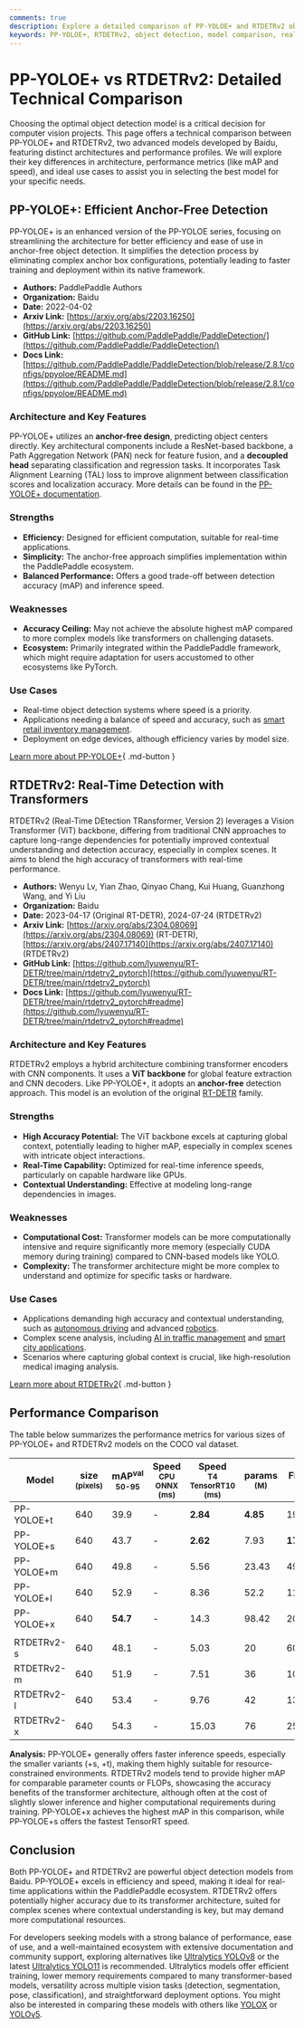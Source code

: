 ```yaml
---
comments: true
description: Explore a detailed comparison of PP-YOLOE+ and RTDETRv2 object detection models, analyzing performance, accuracy, and use cases to guide your decision.
keywords: PP-YOLOE+, RTDETRv2, object detection, model comparison, real-time detection, anchor-free detection, transformers, ultralytics, computer vision
---
```


# PP-YOLOE+ vs RTDETRv2: Detailed Technical Comparison

Choosing the optimal object detection model is a critical decision for computer vision projects. This page offers a technical comparison between PP-YOLOE+ and RTDETRv2, two advanced models developed by Baidu, featuring distinct architectures and performance profiles. We will explore their key differences in architecture, performance metrics (like mAP and speed), and ideal use cases to assist you in selecting the best model for your specific needs.

<script async src="https://cdn.jsdelivr.net/npm/chart.js"></script>
<script defer src="../../javascript/benchmark.js"></script>

<canvas id="modelComparisonChart" width="1024" height="400" active-models='["PP-YOLOE+", "RTDETRv2"]'></canvas>

## PP-YOLOE+: Efficient Anchor-Free Detection

PP-YOLOE+ is an enhanced version of the PP-YOLOE series, focusing on streamlining the architecture for better efficiency and ease of use in anchor-free object detection. It simplifies the detection process by eliminating complex anchor box configurations, potentially leading to faster training and deployment within its native framework.

- **Authors:** PaddlePaddle Authors
- **Organization:** Baidu
- **Date:** 2022-04-02
- **Arxiv Link:** [https://arxiv.org/abs/2203.16250](https://arxiv.org/abs/2203.16250)
- **GitHub Link:** [https://github.com/PaddlePaddle/PaddleDetection/](https://github.com/PaddlePaddle/PaddleDetection/)
- **Docs Link:** [https://github.com/PaddlePaddle/PaddleDetection/blob/release/2.8.1/configs/ppyoloe/README.md](https://github.com/PaddlePaddle/PaddleDetection/blob/release/2.8.1/configs/ppyoloe/README.md)

### Architecture and Key Features

PP-YOLOE+ utilizes an **anchor-free design**, predicting object centers directly. Key architectural components include a ResNet-based backbone, a Path Aggregation Network (PAN) neck for feature fusion, and a **decoupled head** separating classification and regression tasks. It incorporates Task Alignment Learning (TAL) loss to improve alignment between classification scores and localization accuracy. More details can be found in the [PP-YOLOE+ documentation](https://github.com/PaddlePaddle/PaddleDetection/blob/release/2.8.1/configs/ppyoloe/README.md).

### Strengths

- **Efficiency:** Designed for efficient computation, suitable for real-time applications.
- **Simplicity:** The anchor-free approach simplifies implementation within the PaddlePaddle ecosystem.
- **Balanced Performance:** Offers a good trade-off between detection accuracy (mAP) and inference speed.

### Weaknesses

- **Accuracy Ceiling:** May not achieve the absolute highest mAP compared to more complex models like transformers on challenging datasets.
- **Ecosystem:** Primarily integrated within the PaddlePaddle framework, which might require adaptation for users accustomed to other ecosystems like PyTorch.

### Use Cases

- Real-time object detection systems where speed is a priority.
- Applications needing a balance of speed and accuracy, such as [smart retail inventory management](https://www.ultralytics.com/blog/ai-for-smarter-retail-inventory-management).
- Deployment on edge devices, although efficiency varies by model size.

[Learn more about PP-YOLOE+](https://github.com/PaddlePaddle/PaddleDetection/blob/release/2.8.1/configs/ppyoloe/README.md){ .md-button }

## RTDETRv2: Real-Time Detection with Transformers

RTDETRv2 (Real-Time DEtection TRansformer, Version 2) leverages a Vision Transformer (ViT) backbone, differing from traditional CNN approaches to capture long-range dependencies for potentially improved contextual understanding and detection accuracy, especially in complex scenes. It aims to blend the high accuracy of transformers with real-time performance.

- **Authors:** Wenyu Lv, Yian Zhao, Qinyao Chang, Kui Huang, Guanzhong Wang, and Yi Liu
- **Organization:** Baidu
- **Date:** 2023-04-17 (Original RT-DETR), 2024-07-24 (RTDETRv2)
- **Arxiv Link:** [https://arxiv.org/abs/2304.08069](https://arxiv.org/abs/2304.08069) (RT-DETR), [https://arxiv.org/abs/2407.17140](https://arxiv.org/abs/2407.17140) (RTDETRv2)
- **GitHub Link:** [https://github.com/lyuwenyu/RT-DETR/tree/main/rtdetrv2_pytorch](https://github.com/lyuwenyu/RT-DETR/tree/main/rtdetrv2_pytorch)
- **Docs Link:** [https://github.com/lyuwenyu/RT-DETR/tree/main/rtdetrv2_pytorch#readme](https://github.com/lyuwenyu/RT-DETR/tree/main/rtdetrv2_pytorch#readme)

### Architecture and Key Features

RTDETRv2 employs a hybrid architecture combining transformer encoders with CNN components. It uses a **ViT backbone** for global feature extraction and CNN decoders. Like PP-YOLOE+, it adopts an **anchor-free** detection approach. This model is an evolution of the original [RT-DETR](https://docs.ultralytics.com/models/rtdetr/) family.

### Strengths

- **High Accuracy Potential:** The ViT backbone excels at capturing global context, potentially leading to higher mAP, especially in complex scenes with intricate object interactions.
- **Real-Time Capability:** Optimized for real-time inference speeds, particularly on capable hardware like GPUs.
- **Contextual Understanding:** Effective at modeling long-range dependencies in images.

### Weaknesses

- **Computational Cost:** Transformer models can be more computationally intensive and require significantly more memory (especially CUDA memory during training) compared to CNN-based models like YOLO.
- **Complexity:** The transformer architecture might be more complex to understand and optimize for specific tasks or hardware.

### Use Cases

- Applications demanding high accuracy and contextual understanding, such as [autonomous driving](https://www.ultralytics.com/solutions/ai-in-automotive) and advanced [robotics](https://www.ultralytics.com/blog/from-algorithms-to-automation-ais-role-in-robotics).
- Complex scene analysis, including [AI in traffic management](https://www.ultralytics.com/blog/ai-in-traffic-management-from-congestion-to-coordination) and [smart city applications](https://www.ultralytics.com/blog/computer-vision-ai-in-smart-cities).
- Scenarios where capturing global context is crucial, like high-resolution medical imaging analysis.

[Learn more about RTDETRv2](https://docs.ultralytics.com/models/rtdetr/){ .md-button }

## Performance Comparison

The table below summarizes the performance metrics for various sizes of PP-YOLOE+ and RTDETRv2 models on the COCO val dataset.

| Model      | size<br><sup>(pixels) | mAP<sup>val<br>50-95 | Speed<br><sup>CPU ONNX<br>(ms) | Speed<br><sup>T4 TensorRT10<br>(ms) | params<br><sup>(M) | FLOPs<br><sup>(B) |
| ---------- | --------------------- | -------------------- | ------------------------------ | ----------------------------------- | ------------------ | ----------------- |
| PP-YOLOE+t | 640                   | 39.9                 | -                              | **2.84**                            | **4.85**           | 19.15             |
| PP-YOLOE+s | 640                   | 43.7                 | -                              | **2.62**                            | 7.93               | **17.36**         |
| PP-YOLOE+m | 640                   | 49.8                 | -                              | 5.56                                | 23.43              | 49.91             |
| PP-YOLOE+l | 640                   | 52.9                 | -                              | 8.36                                | 52.2               | 110.07            |
| PP-YOLOE+x | 640                   | **54.7**             | -                              | 14.3                                | 98.42              | 206.59            |
|            |                       |                      |                                |                                     |                    |                   |
| RTDETRv2-s | 640                   | 48.1                 | -                              | 5.03                                | 20                 | 60                |
| RTDETRv2-m | 640                   | 51.9                 | -                              | 7.51                                | 36                 | 100               |
| RTDETRv2-l | 640                   | 53.4                 | -                              | 9.76                                | 42                 | 136               |
| RTDETRv2-x | 640                   | 54.3                 | -                              | 15.03                               | 76                 | 259               |

**Analysis:** PP-YOLOE+ generally offers faster inference speeds, especially the smaller variants (+s, +t), making them highly suitable for resource-constrained environments. RTDETRv2 models tend to provide higher mAP for comparable parameter counts or FLOPs, showcasing the accuracy benefits of the transformer architecture, although often at the cost of slightly slower inference and higher computational requirements during training. PP-YOLOE+x achieves the highest mAP in this comparison, while PP-YOLOE+s offers the fastest TensorRT speed.

## Conclusion

Both PP-YOLOE+ and RTDETRv2 are powerful object detection models from Baidu. PP-YOLOE+ excels in efficiency and speed, making it ideal for real-time applications within the PaddlePaddle ecosystem. RTDETRv2 offers potentially higher accuracy due to its transformer architecture, suited for complex scenes where contextual understanding is key, but may demand more computational resources.

For developers seeking models with a strong balance of performance, ease of use, and a well-maintained ecosystem with extensive documentation and community support, exploring alternatives like [Ultralytics YOLOv8](https://docs.ultralytics.com/models/yolov8/) or the latest [Ultralytics YOLO11](https://docs.ultralytics.com/models/yolo11/) is recommended. Ultralytics models offer efficient training, lower memory requirements compared to many transformer-based models, versatility across multiple vision tasks (detection, segmentation, pose, classification), and straightforward deployment options. You might also be interested in comparing these models with others like [YOLOX](https://docs.ultralytics.com/compare/yolox-vs-rtdetr/) or [YOLOv5](https://docs.ultralytics.com/compare/yolov5-vs-pp-yoloe/).
